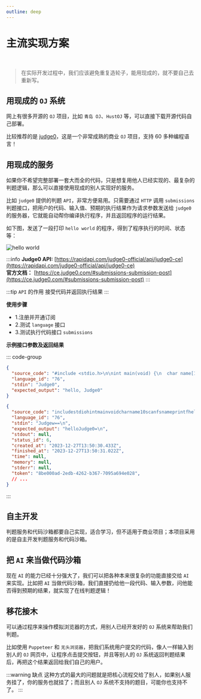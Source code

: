 ```yaml
---
outline: deep
---
```


# 主流实现方案

<br>

> 在实际开发过程中，我们应该避免重复造轮子，能用现成的，就不要自己去重新写。

## 用现成的 `OJ` 系统

网上有很多开源的 `OJ` 项目，比如 `青岛 OJ`、`HustOJ` 等，可以直接下载开源代码自己部署。

比较推荐的是 [judge0](https://github.com/judge0/judge0)，这是一个非常成熟的商业 `OJ` 项目，支持 60 多种编程语言！

## 用现成的服务

如果你不希望完整部署一套大而全的代码，只是想复用他人已经实现的、最复杂的判题逻辑，那么可以直接使用现成的别人实现好的服务。

比如 `judge0` 提供的判题 `API`，非常方便易用。只需要通过 `HTTP` 调用 `submissions` 判题接口，把用户的代码、输入值、预期的执行结果作为请求参数发送给 `judge0` 的服务器，它就能自动帮你编译执行程序，并且返回程序的运行结果。

如下图，发送了一段打印 `hello world` 的程序，得到了程序执行的时间、状态等：

![hello world](/public/intros/implements/img1.png)

:::info
**Judge0 API:** [https://rapidapi.com/judge0-official/api/judge0-ce](https://rapidapi.com/judge0-official/api/judge0-ce)
<br>
**官方文档：** [https://ce.judge0.com/#submissions-submission-post](https://ce.judge0.com/#submissions-submission-post)
:::

:::tip `API` 的作用
接受代码并返回执行结果
:::

**使用步骤**

- 1.注册并开通订阅
- 2.测试 `language` 接口
- 3.测试执行代码接口 `submissions`

**示例接口参数及返回结果**

::: code-group

```json [params.json]
{
  "source_code": "#include <stdio.h>\n\nint main(void) {\n  char name[10];\n  scanf(\"%s\", name);\n  printf(\"hello, %s\n\", name);\n  return 0;\n}",
  "language_id": "76",
  "stdin": "Judge0",
  "expected_output": "hello, Judge0"
}
```

```json [result.json]
{
  "source_code": "includestdiohintmainvoidcharname10scanfsnameprintfhellosname\nreturn0=\n",
  "language_id": "76",
  "stdin": "Judgew==\n",
  "expected_output": "helloJudge0=\n",
  "stdout": null,
  "status_id": 6,
  "created_at": "2023-12-27T13:50:30.433Z",
  "finished_at": "2023-12-27T13:50:31.022Z",
  "time": null,
  "memory": null,
  "stderr": null,
  "token": "8be000ad-2edb-4262-b367-7095a694e028",
  // ...
}
```
:::

## 自主开发

判题服务和代码沙箱都要自己实现，适合学习，但不适用于商业项目；本项目采用的是自主开发判题服务和代码沙箱。

## 把 `AI` 来当做代码沙箱

现在 `AI` 的能力已经十分强大了，我们可以把各种本来很复杂的功能直接交给 `AI` 来实现。比如把 `AI` 当做代码沙箱，我们直接扔给他一段代码、输入参数，问他能否得到预期的结果，就实现了在线判题逻辑！

## 移花接木

可以通过程序来操作模拟浏览器的方式，用别人已经开发好的 `OJ` 系统来帮助我们判题。

比如使用 `Puppeteer` 和 `无头浏览器`，把我们系统用户提交的代码，像人一样输入到别人的 `OJ` 网页中，让程序点击提交按钮，并且等别人的 `OJ` 系统返回判题结果后，再把这个结果返回给我们自己的用户。

:::warning 缺点
这种方式的最大的问题就是把核心流程交给了别人，如果别人服务挂了，你的服务也就挂了；而且别人 `OJ` 系统不支持的题目，可能你也支持不了。
:::
